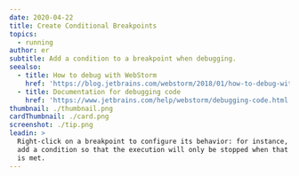 ```yaml
---
date: 2020-04-22
title: Create Conditional Breakpoints
topics:
  - running
author: er
subtitle: Add a condition to a breakpoint when debugging.
seealso:
  - title: How to debug with WebStorm
    href: 'https://blog.jetbrains.com/webstorm/2018/01/how-to-debug-with-webstorm/'
  - title: Documentation for debugging code
    href: 'https://www.jetbrains.com/help/webstorm/debugging-code.html'
thumbnail: ./thumbnail.png
cardThumbnail: ./card.png
screenshot: ./tip.png
leadin: >
  Right-click on a breakpoint to configure its behavior: for instance, you can
  add a condition so that the execution will only be stopped when that condition
  is met.
---
```


